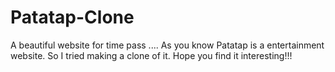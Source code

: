 # Patatap-Clone
A beautiful website for time pass ....
As you know Patatap is a entertainment website. So I tried making a clone of it. Hope you find it interesting!!!
